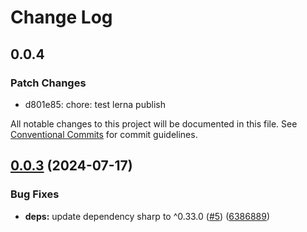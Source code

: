 # Change Log

## 0.0.4

### Patch Changes

- d801e85: chore: test lerna publish

All notable changes to this project will be documented in this file.
See [Conventional Commits](https://conventionalcommits.org) for commit guidelines.

## [0.0.3](https://github.com/bitrvmpd/monorepo-lerna-test/compare/starlight-example@0.0.2...starlight-example@0.0.3) (2024-07-17)

### Bug Fixes

- **deps:** update dependency sharp to ^0.33.0 ([#5](https://github.com/bitrvmpd/monorepo-lerna-test/issues/5)) ([6386889](https://github.com/bitrvmpd/monorepo-lerna-test/commit/638688934b7630f8ead2bbea9cf2dba4c6e8f3f0))
